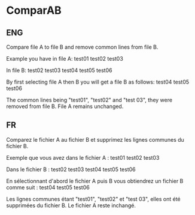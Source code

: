 # ComparAB
## ENG
Compare file A to file B and remove common lines from file B.

Example you have in file A:
test01
test02
test03

In file B:
test02
test03
test04
test05
test06

By first selecting file A then B you will get a file B as follows:
test04
test05
test06

The common lines being "test01", "test02" and "test 03", they were removed from file B. File A remains unchanged.

## FR
Comparez le fichier A au fichier B et supprimez les lignes communes du fichier B.

Exemple que vous avez dans le fichier A : test01 test02 test03

Dans le fichier B : test02 test03 test04 test05 test06

En sélectionnant d'abord le fichier A puis B vous obtiendrez un fichier B comme suit : test04 test05 test06

Les lignes communes étant "test01", "test02" et "test 03", elles ont été supprimées du fichier B. Le fichier A reste inchangé.
